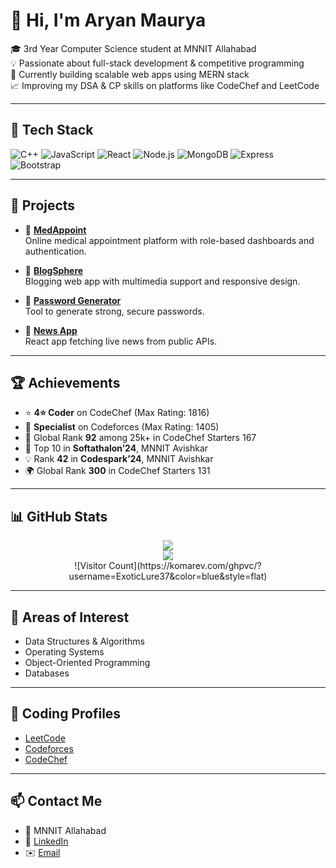 # 👋 Hi, I'm Aryan Maurya

🎓 3rd Year Computer Science student at MNNIT Allahabad  
💡 Passionate about full-stack development & competitive programming  
🌱 Currently building scalable web apps using MERN stack  
📈 Improving my DSA & CP skills on platforms like CodeChef and LeetCode  

---

## 🔧 Tech Stack
![C++](https://img.shields.io/badge/-C++-00599C?style=flat&logo=c%2B%2B&logoColor=white)
![JavaScript](https://img.shields.io/badge/-JavaScript-F7DF1E?style=flat&logo=javascript&logoColor=black)
![React](https://img.shields.io/badge/-React-61DAFB?style=flat&logo=react&logoColor=white)
![Node.js](https://img.shields.io/badge/-Node.js-339933?style=flat&logo=node.js&logoColor=white)
![MongoDB](https://img.shields.io/badge/-MongoDB-47A248?style=flat&logo=mongodb&logoColor=white)
![Express](https://img.shields.io/badge/-Express.js-000000?style=flat&logo=express&logoColor=white)
![Bootstrap](https://img.shields.io/badge/-Bootstrap-563D7C?style=flat&logo=bootstrap&logoColor=white)

---

## 🚀 Projects

- 🏥 [**MedAppoint**](https://github.com/ExoticLure37/MedAppoint)  
  Online medical appointment platform with role-based dashboards and authentication.  

- 📝 [**BlogSphere**](https://github.com/ExoticLure37/BLOG_complete)  
  Blogging web app with multimedia support and responsive design.  

- 🔐 [**Password Generator**](https://github.com/ExoticLure37/password-generator-)  
  Tool to generate strong, secure passwords.  

- 📰 [**News App**](https://github.com/ExoticLure37/NEWS-Application)  
  React app fetching live news from public APIs.

---

## 🏆 Achievements

- ⭐ **4⭐ Coder** on CodeChef (Max Rating: 1816)  
- 🧠 **Specialist** on Codeforces (Max Rating: 1405)  
- 🥇 Global Rank **92** among 25k+ in CodeChef Starters 167  
- 🏅 Top 10 in **Softathalon’24**, MNNIT Avishkar  
- 💡 Rank **42** in **Codespark’24**, MNNIT Avishkar  
- 🌍 Global Rank **300** in CodeChef Starters 131  

---

## 📊 GitHub Stats

<p align="center">
  <img src="https://github-readme-stats.vercel.app/api?username=ExoticLure37&show_icons=true&theme=github_dark&hide_border=true" />
  <br/>
  <img src="https://github-readme-streak-stats.herokuapp.com?user=ExoticLure37&theme=github-dark&hide_border=true"/>
  <br/>
  ![Visitor Count](https://komarev.com/ghpvc/?username=ExoticLure37&color=blue&style=flat)
</p>

---

## 🧠 Areas of Interest

- Data Structures & Algorithms  
- Operating Systems  
- Object-Oriented Programming  
- Databases

---

## 🔗 Coding Profiles

- [LeetCode](https://leetcode.com/ZXLdtXwZOh)  
- [Codeforces](https://codeforces.com/profile/aryan_maurya027)  
- [CodeChef](https://www.codechef.com/users/rukarya)   

---

## 📫 Contact Me

- 📍 MNNIT Allahabad  
- 🔗 [LinkedIn](https://www.linkedin.com/in/aryan-maurya)  
- ✉️ [Email](mailto:aryanamih041@gmail.com)

